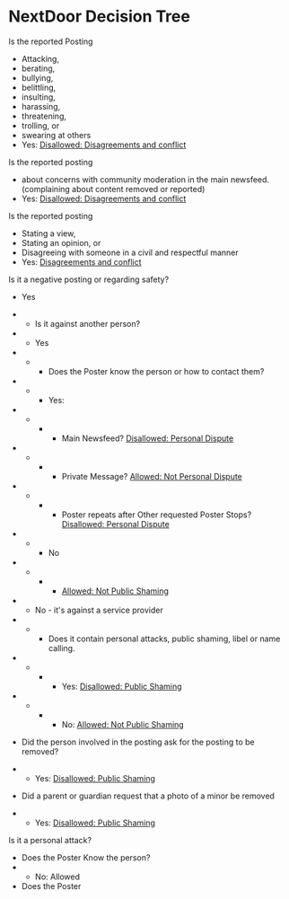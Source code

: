 # NextDoor Decision Tree

Is the reported Posting
* Attacking, 
* berating, 
* bullying, 
* belittling, 
* insulting, 
* harassing, 
* threatening, 
* trolling, or 
* swearing at others
* Yes: [Disallowed: Disagreements and conflict](https://help.nextdoor.com/s/article/be-helpful-not-hurtful?language=en_US#1)

Is the reported posting
* about  concerns with community moderation in the main newsfeed. (complaining about content removed or reported)
* Yes: [Disallowed: Disagreements and conflict](https://help.nextdoor.com/s/article/be-helpful-not-hurtful?language=en_US#1)

Is the reported posting
* Stating a view, 
* Stating an opinion, or 
* Disagreeing with someone in a civil and respectful manner
* Yes: [Disagreements and conflict](https://help.nextdoor.com/s/article/be-helpful-not-hurtful?language=en_US#1)

Is it a negative posting or regarding safety?
* Yes
* * Is it against another person?
* * Yes
* * * Does the Poster know the person or how to contact them?
* * * Yes: 
* * * * Main Newsfeed? [Disallowed: Personal Dispute](https://help.nextdoor.com/s/article/be-helpful-not-hurtful?language=en_US#3)
* * * * Private Message? [Allowed: Not Personal Dispute](https://help.nextdoor.com/s/article/be-helpful-not-hurtful?language=en_US#3)
* * * * Poster repeats after Other requested Poster Stops? [Disallowed: Personal Dispute](https://help.nextdoor.com/s/article/be-helpful-not-hurtful?language=en_US#3)
* * * No
* * * * [Allowed: Not Public Shaming](https://help.nextdoor.com/s/article/be-helpful-not-hurtful?language=en_US#1)
* * No - it's against a service provider
* * * Does it contain personal attacks, public shaming, libel or name calling. 
* * * * Yes: [Disallowed: Public Shaming](https://help.nextdoor.com/s/article/be-helpful-not-hurtful?language=en_US#1)
* * * * No: [Allowed: Not Public Shaming](https://help.nextdoor.com/s/article/be-helpful-not-hurtful?language=en_US#1)

* Did the person involved in the posting ask for the posting to be removed?
* * Yes: [Disallowed: Public Shaming](https://help.nextdoor.com/s/article/be-helpful-not-hurtful?language=en_US#1)
* Did a parent or guardian request that a photo of a minor be removed
* * Yes: [Disallowed: Public Shaming](https://help.nextdoor.com/s/article/be-helpful-not-hurtful?language=en_US#1)


Is it a personal attack?
* Does the Poster Know the person?
* * No: Allowed
* Does the Poster 
<!--stackedit_data:
eyJoaXN0b3J5IjpbLTk1MDYxODAwLDM2MDQyODk2NCwyMjYzMj
g3NjgsLTIwMDYxNDk1NzNdfQ==
-->